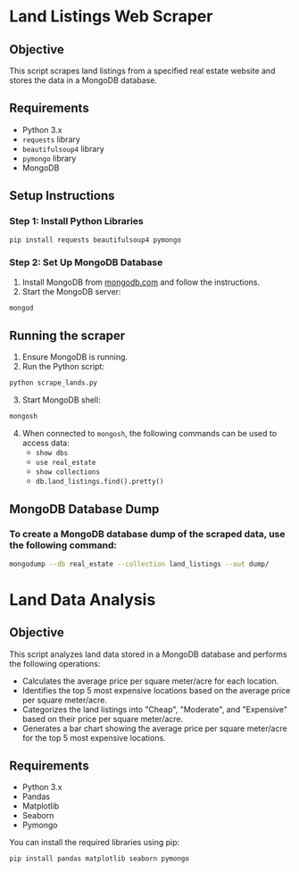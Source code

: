 # Land Listings Web Scraper

## Objective
This script scrapes land listings from a specified real estate website and stores the data in a MongoDB database.

## Requirements
- Python 3.x
- `requests` library
- `beautifulsoup4` library
- `pymongo` library
- MongoDB

## Setup Instructions

### Step 1: Install Python Libraries
```bash
pip install requests beautifulsoup4 pymongo
```

### Step 2: Set Up MongoDB Database
1. Install MongoDB from [mongodb.com](https://www.mongodb.com/try/download/community) and follow the instructions.
2. Start the MongoDB server:
```bash
mongod
```

## Running the scraper

1. Ensure MongoDB is running.
2. Run the Python script:
```bash
python scrape_lands.py
```
3. Start MongoDB shell:
```bash
mongosh
```
4. When connected to `mongosh`, the following commands can be used to access data:
    - `show dbs`
    - `use real_estate`
    - `show collections`
    - `db.land_listings.find().pretty()`

## MongoDB Database Dump

### To create a MongoDB database dump of the scraped data, use the following command:
```bash
mongodump --db real_estate --collection land_listings --out dump/
```


# Land Data Analysis

## Objective
This script analyzes land data stored in a MongoDB database and performs the following operations:
- Calculates the average price per square meter/acre for each location.
- Identifies the top 5 most expensive locations based on the average price per square meter/acre.
- Categorizes the land listings into "Cheap", "Moderate", and "Expensive" based on their price per square meter/acre.
- Generates a bar chart showing the average price per square meter/acre for the top 5 most expensive locations.

## Requirements
- Python 3.x
- Pandas
- Matplotlib
- Seaborn
- Pymongo

You can install the required libraries using pip:
```bash
pip install pandas matplotlib seaborn pymongo
```
